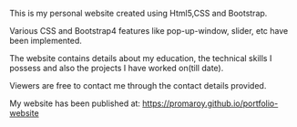

This is my personal website created using Html5,CSS and Bootstrap.

Various CSS and Bootstrap4 features like pop-up-window, slider, etc have been implemented.

The website contains details about my education, the technical skills I possess and also the projects I have worked on(till date).

Viewers are free to contact me through the contact details provided.

My website has been published at: https://promaroy.github.io/portfolio-website
